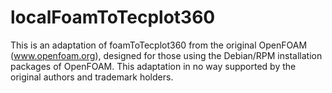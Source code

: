 localFoamToTecplot360
=====================

This is an adaptation of foamToTecplot360 from the original OpenFOAM (www.openfoam.org), designed for those using the Debian/RPM installation packages of OpenFOAM. This adaptation in no way supported by the original authors and trademark holders.